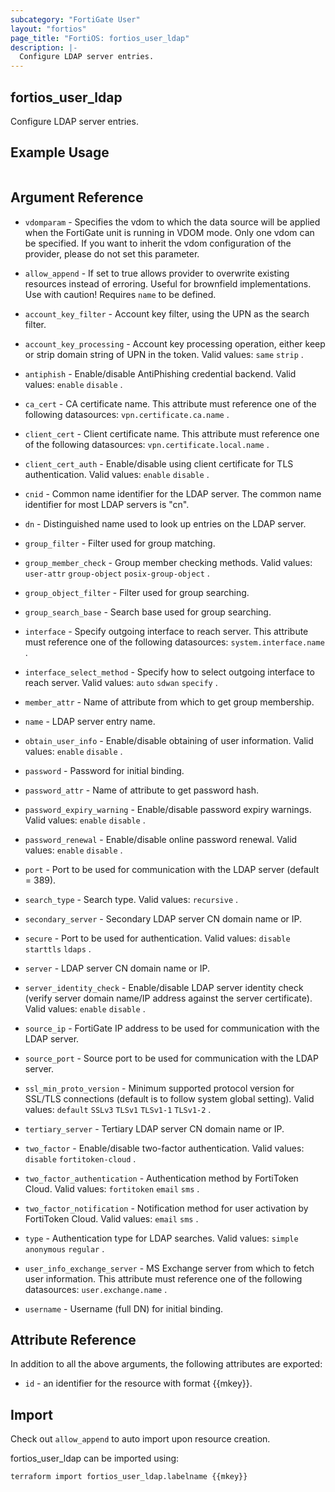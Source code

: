 ```yaml
---
subcategory: "FortiGate User"
layout: "fortios"
page_title: "FortiOS: fortios_user_ldap"
description: |-
  Configure LDAP server entries.
---
```


## fortios_user_ldap
Configure LDAP server entries.

## Example Usage

```hcl

```

## Argument Reference
* `vdomparam` - Specifies the vdom to which the data source will be applied when the FortiGate unit is running in VDOM mode. Only one vdom can be specified. If you want to inherit the vdom configuration of the provider, please do not set this parameter.
* `allow_append` - If set to true allows provider to overwrite existing resources instead of erroring. Useful for brownfield implementations. Use with caution! Requires `name` to be defined.

* `account_key_filter` - Account key filter, using the UPN as the search filter.
* `account_key_processing` - Account key processing operation, either keep or strip domain string of UPN in the token. Valid values: `same` `strip` .
* `antiphish` - Enable/disable AntiPhishing credential backend. Valid values: `enable` `disable` .
* `ca_cert` - CA certificate name. This attribute must reference one of the following datasources: `vpn.certificate.ca.name` .
* `client_cert` - Client certificate name. This attribute must reference one of the following datasources: `vpn.certificate.local.name` .
* `client_cert_auth` - Enable/disable using client certificate for TLS authentication. Valid values: `enable` `disable` .
* `cnid` - Common name identifier for the LDAP server. The common name identifier for most LDAP servers is "cn".
* `dn` - Distinguished name used to look up entries on the LDAP server.
* `group_filter` - Filter used for group matching.
* `group_member_check` - Group member checking methods. Valid values: `user-attr` `group-object` `posix-group-object` .
* `group_object_filter` - Filter used for group searching.
* `group_search_base` - Search base used for group searching.
* `interface` - Specify outgoing interface to reach server. This attribute must reference one of the following datasources: `system.interface.name` .
* `interface_select_method` - Specify how to select outgoing interface to reach server. Valid values: `auto` `sdwan` `specify` .
* `member_attr` - Name of attribute from which to get group membership.
* `name` - LDAP server entry name.
* `obtain_user_info` - Enable/disable obtaining of user information. Valid values: `enable` `disable` .
* `password` - Password for initial binding.
* `password_attr` - Name of attribute to get password hash.
* `password_expiry_warning` - Enable/disable password expiry warnings. Valid values: `enable` `disable` .
* `password_renewal` - Enable/disable online password renewal. Valid values: `enable` `disable` .
* `port` - Port to be used for communication with the LDAP server (default = 389).
* `search_type` - Search type. Valid values: `recursive` .
* `secondary_server` - Secondary LDAP server CN domain name or IP.
* `secure` - Port to be used for authentication. Valid values: `disable` `starttls` `ldaps` .
* `server` - LDAP server CN domain name or IP.
* `server_identity_check` - Enable/disable LDAP server identity check (verify server domain name/IP address against the server certificate). Valid values: `enable` `disable` .
* `source_ip` - FortiGate IP address to be used for communication with the LDAP server.
* `source_port` - Source port to be used for communication with the LDAP server.
* `ssl_min_proto_version` - Minimum supported protocol version for SSL/TLS connections (default is to follow system global setting). Valid values: `default` `SSLv3` `TLSv1` `TLSv1-1` `TLSv1-2` .
* `tertiary_server` - Tertiary LDAP server CN domain name or IP.
* `two_factor` - Enable/disable two-factor authentication. Valid values: `disable` `fortitoken-cloud` .
* `two_factor_authentication` - Authentication method by FortiToken Cloud. Valid values: `fortitoken` `email` `sms` .
* `two_factor_notification` - Notification method for user activation by FortiToken Cloud. Valid values: `email` `sms` .
* `type` - Authentication type for LDAP searches. Valid values: `simple` `anonymous` `regular` .
* `user_info_exchange_server` - MS Exchange server from which to fetch user information. This attribute must reference one of the following datasources: `user.exchange.name` .
* `username` - Username (full DN) for initial binding.

## Attribute Reference

In addition to all the above arguments, the following attributes are exported:
* `id` - an identifier for the resource with format {{mkey}}.

## Import

Check out `allow_append` to auto import upon resource creation.

fortios_user_ldap can be imported using:
```sh
terraform import fortios_user_ldap.labelname {{mkey}}
```
